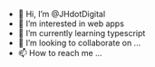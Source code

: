 - 👋 Hi, I’m @JHdotDigital
- 👀 I’m interested in web apps
- 🌱 I’m currently learning typescript
- 💞️ I’m looking to collaborate on ...
- 📫 How to reach me ...

<!---
JHdotDigital/JHdotDigital is a ✨ special ✨ repository because its `README.md` (this file) appears on your GitHub profile.
You can click the Preview link to take a look at your changes.
--->
